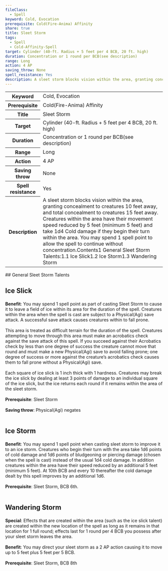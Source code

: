 ```yaml
---
fileClass:
  - Spell
keyword: Cold, Evocation
prerequisite: Cold(Fire-Anima) Affinity
share: true
title: Sleet Storm
tags:
  - Spell
  - Cold-Affinity-Spell
target: Cylinder (40-ft. Radius + 5 feet per 4 BCB, 20 ft. high)
duration: Concentration or 1 round per BCB(see description)
range: Long
action: 4 AP
saving_throw: None
spell_resistance: Yes
description: A sleet storm blocks vision within the area, granting concealment to creatures 10 feet away, and total concealment to creatures 15 feet away. Creatures within the area have their movement speed reduced by 5 feet (minimum 5 feet) and take 1d4 Cold damage if they begin their turn within the area. You may spend 1 spell point to allow the spell to continue without concentration.Contents1	General Sleet Storm Talents:1.1	Ice Slick1.2	Ice Storm1.3	Wandering Storm
---
```

<p><span style="overflow-x: auto;"><table><tbody><tr><th>Keyword</th><td>Cold, Evocation</td></tr><tr><th>Prerequisite</th><td>Cold(Fire-Anima) Affinity</td></tr><tr><th>Title</th><td>Sleet Storm</td></tr><tr><th>Target</th><td>Cylinder (40-ft. Radius + 5 feet per 4 BCB, 20 ft. high)</td></tr><tr><th>Duration</th><td>Concentration or 1 round per BCB(see description)</td></tr><tr><th>Range</th><td>Long</td></tr><tr><th>Action</th><td>4 AP</td></tr><tr><th>Saving throw</th><td>None</td></tr><tr><th>Spell resistance</th><td>Yes</td></tr><tr><th>Description</th><td>A sleet storm blocks vision within the area, granting concealment to creatures 10 feet away, and total concealment to creatures 15 feet away. Creatures within the area have their movement speed reduced by 5 feet (minimum 5 feet) and take 1d4 Cold damage if they begin their turn within the area. You may spend 1 spell point to allow the spell to continue without concentration.Contents1	General Sleet Storm Talents:1.1	Ice Slick1.2	Ice Storm1.3	Wandering Storm</td></tr></tbody></table></span></p>
## General Sleet Storm Talents
<h2><span><p>Ice Slick</p></span></h2><p><span><p><b>Benefit</b>:    You may spend 1 spell point as part of casting Sleet Storm to cause it to leave a field of ice within its area for the duration of the spell. Creatures within the area when the spell is cast are subject to a Physical(Agi) save attack. A successful save attack causes creatures within to fall prone.<br><br>This area is treated as difficult terrain for the duration of the spell. Creatures attempting to move through this area must make an acrobatics check against the save attack of this spell. If you succeed against their Acrobatics check by less than one degree of success the creature cannot move that round and must make a new Physical(Agi) save to avoid falling prone; one degree of success or more against the creature’s acrobatics check causes them to fall prone without a Physical(Agi) save.<br><br>Each square of ice slick is 1 inch thick with 1 hardness. Creatures may break the ice slick by dealing at least 3 points of damage to an individual square of the ice slick, but the ice returns each round if it remains within the area of the sleet storm.<br><br><b>Prerequisite</b>:    Sleet Storm<br><br><b>Saving throw</b>:    Physical(Agi) negates<br><br></p></span></p><h2><span><p>Ice Storm</p></span></h2><p><span><p><b>Benefit</b>:    You may spend 1 spell point when casting sleet storm to improve it to an ice storm. Creatures who begin their turn with the area take 1d6 points of cold damage and 1d6 points of bludgeoning or piercing damage (chosen when the spell is cast) instead of the usual 1d4 cold damage. In addition creatures within the area have their speed reduced by an additional 5 feet (minimum 5 feet). At 10th BCB and every 10 thereafter the cold damage dealt by this spell improves by an additional 1d6.<br><br><b>Prerequisite</b>:    Sleet Storm, BCB 6th.<br><br></p></span></p><h2><span><p>Wandering Storm</p></span></h2><p><span><p><b>Special</b>:    Effects that are created within the area (such as the ice slick talent) are created within the new location of the spell as long as it remains in that location for 1 full round; effects last for 1 round per 4 BCB you possess after your sleet storm leaves the area.<br><br><b>Benefit</b>:    You may direct your sleet storm as a 2 AP action causing it to move up to 5 feet plus 5 feet per 5 BCB.<br><br><b>Prerequisite</b>:    Sleet Storm, BCB 8th<br><br></p></span></p>
